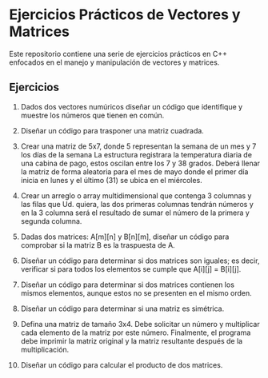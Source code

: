 # Ejercicios Prácticos de Vectores y Matrices

Este repositorio contiene una serie de ejercicios prácticos en C++ enfocados en el manejo y manipulación de vectores y matrices. 

## Ejercicios 

1. Dados dos vectores numúricos diseñar un código que identifique y muestre los números que tienen en común.

2. Diseñar un código para trasponer una matriz cuadrada.

3. Crear una matriz de 5x7, donde 5 representan la semana de un mes y 7 los días de la semana
La estructura registrara la temperatura diaria de una cabina de pago, estos oscilan entre los 7 y 38 grados.
Deberá llenar la matriz de forma aleatoria para el mes de mayo donde el primer día inicia en lunes y el
último (31) se ubica en el miércoles.

4. Crear un arreglo o array multidimensional que contenga 3 columnas y las filas que Ud. quiera, las dos primeras columnas tendrán números y en la 3 columna será el resultado de sumar el número de la primera y segunda columna.

5. Dadas dos matrices: A[m][n] y B[n][m], diseñar un código para comprobar si la matriz B es la traspuesta de A.

6. Diseñar un código para determinar si dos matrices son iguales; es decir, verificar si para todos los elementos se cumple que A[i][j] = B[i][j].

7. Diseñar un código para determinar si dos matrices contienen los mismos elementos, aunque estos no se presenten en el mismo orden.

8. Diseñar un código para determinar si una matriz es simétrica.

9. Defina una matriz de tamaño 3x4. Debe solicitar un número  y multiplicar cada elemento de la matriz por este número. Finalmente, el programa debe imprimir la matriz original y la matriz resultante después de la multiplicación.

10. Diseñar un código para calcular el producto de dos matrices.

